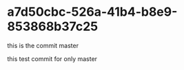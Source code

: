 # a7d50cbc-526a-41b4-b8e9-853868b37c25

this is the commit master 

this test commit for only master 
